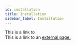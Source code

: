```yaml
---
id: installation
title: Installation
sidebar_label: Installation
---
```


This is a link to  
This is a link to an [external page.](http://www.example.com)
